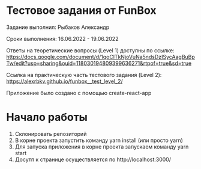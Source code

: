 # Тестовое задания от FunBox

Задание выполнил: Рыбаков Александр

Сроки выполнения: 16.06.2022 - 19.06.2022

Ответы на теоретические вопросы (Level 1) доступны по ссылке:
https://docs.google.com/document/d/1qoClTkNjoVuNa5ndsDzISycAagBuBpTw/edit?usp=sharing&ouid=118030194809399636271&rtpof=true&sd=true

Ссылка на практическую часть тестового задания (Level 2):
https://alexrbkv.github.io/funbox__test_level_2/

Приложение было создано с помощью create-react-app

# Начало работы

1. Склонировать репозиторий
2. В корне проекта запустить команду yarn install (или просто yarn)
3. Для запуска приложения в корне проекта запускаем команду yarn start
4. Досутп к странице осуществляется по http://localhost:3000/
